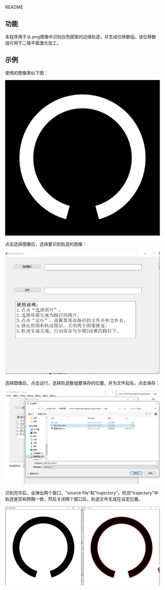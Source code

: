 README

## 功能

本程序用于从.png图像中识别白色图案的边缘轨迹，并生成位移数组。该位移数组可用于二维平面激光加工。

## 示例

使用的图像类似下图：

![反色R90-t20-a30](README.assets/反色R90-t20-a30.png)



点击选择图像后，选择要识别轨迹的图像：

![image-20221011112031338](README.assets/image-20221011112031338.png)

选择图像后，点击运行，选择轨迹数组要保存的位置，并为文件起名，点击保存：

![image-20221011112213022](README.assets/image-20221011112213022.png)



识别完毕后，会弹出两个窗口，“source file”和“trajectory”，检测“trajectory”中轨迹是否和预期一致，然后关闭两个窗口后，轨迹文件生成在设定位置。

![image-20221011112354022](README.assets/image-20221011112354022.png)

